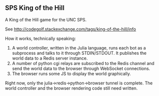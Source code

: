 SPS King of the Hill
--------------------

A King of the Hill game for the UNC SPS.  

See http://codegolf.stackexchange.com/tags/king-of-the-hill/info

How it works, technically speaking: 

1.  A world controller, written in the Julia language, runs each bot as a subprocess and talks to it through STDIN/STDOUT.  It publishes the world data to a Redis server instance.
2.  A number of python cgi relays are subscribed to the Redis channel and send the world data to the browser through WebSocket connections.
3.  The browser runs some JS to display the world graphically.

Right now, only the julia->redis->python->browser tunnel is complete.  The world controller and the browser rendering code still need written.
